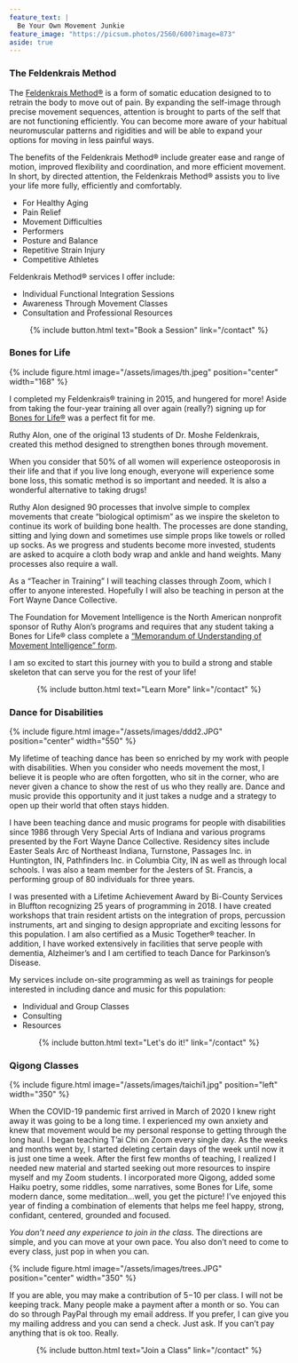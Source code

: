 ```yaml
---
feature_text: |
  Be Your Own Movement Junkie
feature_image: "https://picsum.photos/2560/600?image=873"
aside: true
---
```


<h3 id="feldenkrais">The Feldenkrais Method</h3>

The [Feldenkrais Method®](/feldenkrais/) is a form of somatic education designed to to retrain the body to move out of pain. By expanding the self-image through precise movement sequences, attention is brought to parts of the self that are not functioning efficiently. You can become more aware of your habitual neuromuscular patterns and rigidities and will be able to expand your options for moving in less painful ways. 

The benefits of the Feldenkrais Method® include greater ease and range of motion, improved flexibility and coordination, and more efficient movement. In short, by directed attention, the Feldenkrais Method® assists you to live your life more fully, efficiently and comfortably.

* For Healthy Aging
* Pain Relief
* Movement Difficulties
* Performers
* Posture and Balance
* Repetitive Strain Injury
* Competitive Athletes

Feldenkrais Method® services I offer include:

* Individual Functional Integration Sessions
* Awareness Through Movement Classes
* Consultation and Professional Resources

<p style="text-align: center;">{% include button.html text="Book a Session" link="/contact" %}</p>

<h3 id="bones">Bones for Life</h3>

{% include figure.html image="/assets/images/th.jpeg" position="center" width="168" %}

I completed my Feldenkrais® training in 2015, and hungered for more! Aside from taking the four-year training all over again (really?) signing up for [Bones for Life®](http://movementintelligence.org/bones-for-life/) was a perfect fit for me. 

Ruthy Alon, one of the original 13 students of Dr. Moshe Feldenkrais, created this method designed to strengthen bones through movement.

When you consider that 50% of all women will experience osteoporosis in their life and that if you live long enough, everyone will experience some bone loss, this somatic method is so important and needed. It is also a wonderful alternative to taking drugs! 

Ruthy Alon designed 90 processes that involve simple to complex movements that create “biological optimism” as we inspire the skeleton to continue its work of building bone health. The processes are done standing, sitting and lying down and sometimes use simple props like towels or rolled up socks. As we progress and students become more invested, students are asked to acquire a cloth body wrap and ankle and hand weights.  Many processes also require a wall.  

As a “Teacher in Training” I will teaching classes through Zoom, which I offer to anyone interested. Hopefully I will also be teaching in person at the Fort Wayne Dance Collective. 

The Foundation for Movement Intelligence is the North American nonprofit sponsor of Ruthy Alon’s programs and requires that any student taking a Bones for Life® class complete a [“Memorandum of Understanding of Movement Intelligence” form](https://forms.gle/K6mNWwSemJ5dkFEq9).

I am so excited to start this journey with you to build a strong and stable skeleton that can serve you for the rest of your life!   

<p style="text-align: center;">{% include button.html text="Learn More" link="/contact" %}</p>

<h3 id="dance">Dance for Disabilities</h3>

{% include figure.html image="/assets/images/ddd2.JPG" position="center" width="550" %}

My lifetime of teaching dance has been so enriched by my work with people with disabilities. When you consider who needs movement the most, I believe it is people who are often forgotten, who sit in the corner, who are never given a chance to show the rest of us who they really are. Dance and music provide this opportunity and it just takes a nudge and a strategy to open up their world that often stays hidden. 

I have been teaching dance and music programs for people with disabilities since 1986 through Very Special Arts of Indiana and various programs presented by the Fort Wayne Dance Collective. Residency sites include Easter Seals Arc of Northeast Indiana, Turnstone, Passages Inc. in Huntington, IN, Pathfinders Inc. in Columbia City, IN as well as through local schools. I was also a team member for the Jesters of St. Francis, a performing group of 80 individuals for three years. 

I was presented with a Lifetime Achievement Award by Bi-County Services in Bluffton recognizing 25 years of programming in 2018. I have created workshops that train resident artists on the integration of props, percussion instruments, art and singing to design appropriate and exciting lessons for this population. I am also certified as a Music Together® teacher. In addition, I have worked extensively in facilities that serve people with dementia, Alzheimer’s and I am certified to teach Dance for Parkinson’s Disease.  
 
My services include on-site programming as well as trainings for people interested in including dance and music for this population:

* Individual and Group Classes
* Consulting
* Resources

<p style="text-align: center;">{% include button.html text="Let's do it!" link="/contact" %}</p>

<h3 id="qigong">Qigong Classes</h3>

{% include figure.html image="/assets/images/taichi1.jpg" position="left" width="350" %}

When the COVID-19 pandemic first arrived in March of 2020 I knew right away it was going to be a long time. I experienced my own anxiety and knew that movement would be my personal response to getting through the long haul. I began teaching T’ai Chi on Zoom every single day. As the weeks and months went by, I started deleting certain days of the week until now it is just one time a week. After the first few months of teaching, I realized I needed new material and started seeking out more resources to inspire myself and my Zoom students. I incorporated more Qigong, added some Haiku poetry, some riddles, some narratives, some Bones for Life, some modern dance, some meditation…well, you get the picture! I’ve enjoyed this year of finding a combination of elements that helps me feel happy, strong, confidant, centered, grounded and focused. 

*You don’t need any experience to join in the class.* The directions are simple, and you can move at your own pace. You also don’t need to come to every class, just pop in when you can. 

{% include figure.html image="/assets/images/trees.JPG" position="center" width="350" %}

If you are able, you may make a contribution of $5 -$10 per class. I will not be keeping track. Many people make a payment after a month or so. You can do so through PayPal through my email address. If you prefer, I can give you my mailing address and you can send a check. Just ask. If you can’t pay anything that is ok too. Really.  

<p style="text-align: center;">{% include button.html text="Join a Class" link="/contact" %}</p>


